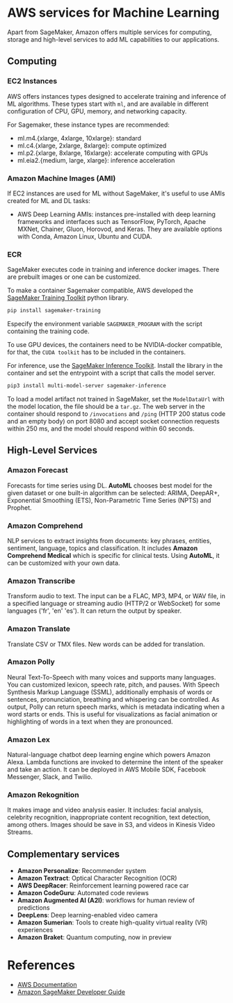 # AWS services for Machine Learning

Apart from SageMaker, Amazon offers multiple services for computing, storage and high-level services to add ML capabilities to our applications.

## Computing 

### EC2 Instances

AWS offers instances types designed to accelerate training and inference of ML algorithms. These types start with `ml`, and are available in different configuration of CPU, GPU, memory, and networking capacity.

For Sagemaker, these instance types are recommended:
- ml.m4.{xlarge, 4xlarge, 10xlarge}: standard
- ml.c4.{xlarge, 2xlarge, 8xlarge}: compute optimized 
- ml.p2.{xlarge, 8xlarge, 16xlarge}: accelerate computing with GPUs
- ml.eia2.{medium, large, xlarge}: inference acceleration 

### Amazon Machine Images (AMI)

If EC2 instances are used for ML without SageMaker, it's useful to use AMIs created for ML and DL tasks:

- AWS Deep Learning AMIs: instances pre-installed with deep learning frameworks and interfaces such as TensorFlow, PyTorch, Apache MXNet, Chainer, Gluon, Horovod, and Keras. They are available options with Conda, Amazon Linux, Ubuntu and CUDA.

### ECR

SageMaker executes code in training and inference docker images. There are prebuilt images or one can be customized. 

To make a container Sagemaker compatible, AWS developed the [SageMaker Training Toolkit](https://github.com/aws/sagemaker-training-toolkit) python library.

```sh 
pip install sagemaker-training
```

Especify the environment variable `SAGEMAKER_PROGRAM` with the script containing the training code.

To use GPU devices, the containers need to be NVIDIA-docker compatible, for that, the `CUDA toolkit` has to be included in the containers.

For inference, use the [SageMaker Inference Toolkit](https://github.com/aws/sagemaker-inference-toolkit). Install the library in the container and set the entrypoint with a script that calls the model server.

```sh 
pip3 install multi-model-server sagemaker-inference
```
To load a model artifact not trained in SageMaker, set the `ModelDataUrl` with the model location, the file should be a `tar.gz`. 
The web server in the container should respond to `/invocations` and `/ping` (HTTP 200 status code and an empty body) on port 8080 and accept socket connection requests within 250 ms, and the model should respond within 60 seconds.


## High-Level Services

### Amazon Forecast

Forecasts for time series using DL. **AutoML** chooses best model for the given dataset or one built-in algorithm can be selected: ARIMA, DeepAR+, Exponential Smoothing (ETS), Non-Parametric Time Series (NPTS) and Prophet.

### Amazon Comprehend

NLP services to extract insights from documents: key phrases, entities, sentiment, language, topics and classification. It includes **Amazon Comprehend Medical** which is specific for clinical tests.
Using **AutoML**, it can be customized with your own data.

### Amazon Transcribe

Transform audio to text. The input can be a FLAC, MP3, MP4, or WAV file, in a specified language or streaming audio (HTTP/2 or WebSocket) for some languages ('fr', 'en' 'es'). It can return the output by speaker.

### Amazon Translate

Translate CSV or TMX files. New words can be added for translation.

### Amazon Polly

Neural Text-To-Speech with many voices and supports many languages. You can customized lexicon, speech rate, pitch, and pauses. With Speech Synthesis Markup Language (SSML), additionally emphasis of words or sentences, pronunciation, breathing and whispering can be controlled. 
As output, Polly can return speech marks, which is metadata indicating when a word starts or ends. This is useful for visualizations as facial animation or highlighting of words in a text when they are pronounced. 

### Amazon Lex

Natural-language chatbot deep learning engine which powers Amazon Alexa. Lambda functions are invoked to determine the intent of the speaker and take an action. It can be deployed in AWS Mobile SDK, Facebook Messenger, Slack, and Twilio.

### Amazon Rekognition

It makes image and video analysis easier. It includes: facial analysis, celebrity recognition, inappropriate content recognition, text detection, among others. Images should be save in S3, and videos in Kinesis Video Streams.

## Complementary services

- **Amazon Personalize**: Recommender system
- **Amazon Textract**: Optical Character Recognition (OCR)
- **AWS DeepRacer**: Reinforcement learning powered race car
- **Amazon CodeGuru**: Automated code reviews
- **Amazon Augmented AI (A2I)**: workflows for human review of predictions
- **DeepLens**: Deep learning-enabled video camera
- **Amazon Sumerian**: Tools to create high-quality virtual reality (VR) experiences
- **Amazon Braket**: Quantum computing, now in preview


# References

- [AWS Documentation](https://docs.aws.amazon.com/index.html)
- [Amazon SageMaker Developer Guide](https://docs.aws.amazon.com/sagemaker/latest/dg/sagemaker-dg.pdf)
